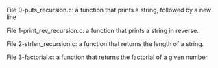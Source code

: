 File 0-puts_recursion.c: a function that prints a string, followed by a new line

File 1-print_rev_recursion.c: a function that prints a string in reverse.

File 2-strlen_recursion.c: a function that returns the length of a string.

File 3-factorial.c:  a function that returns the factorial of a given number.
